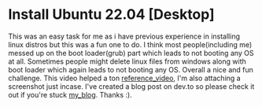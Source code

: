 # Install Ubuntu 22.04 [Desktop]

This was an easy task for me as i have previous experience in installing linux distros but this was a fun one to do. I think most people(including me) messed up on the boot loader(grub) part which leads to not booting any OS at all. Sometimes people might delete linux files from windows along with boot loader which again leads to not booting any OS. Overall a nice and fun challenge. This video helped a ton [reference_video](https://youtu.be/GXxTxBPKecQ), I'm also attaching a screenshot just incase. I've created a blog post on dev.to so please check it out if you're stuck [my_blog](https://dev.to/arunkr1shnan/ubuntu-2204-lts-4cob). Thanks :).